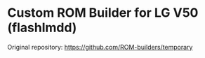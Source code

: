 Custom ROM Builder for LG V50 (flashlmdd)
==============================

Original repository: https://github.com/ROM-builders/temporary
